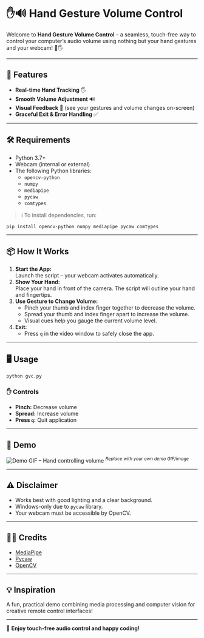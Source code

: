 # ✋🔊 Hand Gesture Volume Control

Welcome to **Hand Gesture Volume Control** – a seamless, touch-free way to control your computer’s audio volume using nothing but your hand gestures and your webcam! 🎥🖐️

---

## 🚀 Features

- **Real-time Hand Tracking** 🖐️
- **Smooth Volume Adjustment** 🔊
- **Visual Feedback** 🎯 (see your gestures and volume changes on-screen)
- **Graceful Exit & Error Handling** ✅

---

## 🛠️ Requirements

- Python 3.7+
- Webcam (internal or external)
- The following Python libraries:
  - `opencv-python`
  - `numpy`
  - `mediapipe`
  - `pycaw`
  - `comtypes`

> ℹ️ To install dependencies, run:
```shell script
pip install opencv-python numpy mediapipe pycaw comtypes
```


---

## 📦 How It Works

1. **Start the App:**  
   Launch the script – your webcam activates automatically.
2. **Show Your Hand:**  
   Place your hand in front of the camera. The script will outline your hand and fingertips.
3. **Use Gesture to Change Volume:**  
   - Pinch your thumb and index finger together to decrease the volume.
   - Spread your thumb and index finger apart to increase the volume.
   - Visual cues help you gauge the current volume level.
4. **Exit:**  
   - Press `q` in the video window to safely close the app.

---

## 🖥️ Usage

```shell script
python gvc.py
```


### ✋ Controls

- **Pinch:** Decrease volume
- **Spread:** Increase volume
- **Press `q`:** Quit application

---

## 🌟 Demo

![Demo GIF – Hand controlling volume](https://user-images.githubusercontent.com/demo-image.gif)
<sup>*Replace with your own demo GIF/image*</sup>

---

## ⚠️ Disclaimer

- Works best with good lighting and a clear background.
- Windows-only due to `pycaw` library.
- Your webcam must be accessible by OpenCV.

---

## 🧑‍💻 Credits

- [MediaPipe](https://google.github.io/mediapipe/)
- [Pycaw](https://github.com/AndreMiras/pycaw)
- [OpenCV](https://opencv.org/)

---

## 💡 Inspiration

A fun, practical demo combining media processing and computer vision for creative remote control interfaces!

---

🙌 **Enjoy touch-free audio control and happy coding!**
